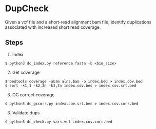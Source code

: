 # DupCheck

Given a vcf file and a short-read alignment bam file, identify duplications
associated with increased short read coverage.

## Steps
1. Index

```
$ python3 dc_index.py reference.fasta -b <bin_size>
```

2. Get coverage
```
$ bedtools coverage -abam alns.bam -b index.bed > index.cov.bed
$ sort -k1,1 -k2,2n -k3,3n index.cov.bed > index.cov.srt.bed
```

3. GC correct coverage
```
$ python3 dc_gccorr.py index.cov.srt.bed > index.cov.corr.bed
```

3. Validate dups
```
$ python3 dc_check.py vars.vcf index.cov.corr.bed
```